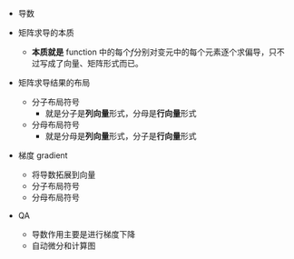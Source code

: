 
- 导数
- 矩阵求导的本质
	- **本质就是** function 中的每个$f$分别对变元中的每个元素逐个求偏导，只不过写成了向量、矩阵形式而已。
- 矩阵求导结果的布局
	- 分子布局符号
		- 就是分子是**列向量**形式，分母是**行向量**形式
	- 分母布局符号
		- 就是分母是**列向量**形式，分子是**行向量**形式
- 梯度 gradient
	- 将导数拓展到向量
	- 分子布局符号
	- 分母布局符号

- QA
	- 导数作用主要是进行梯度下降
	- 自动微分和计算图